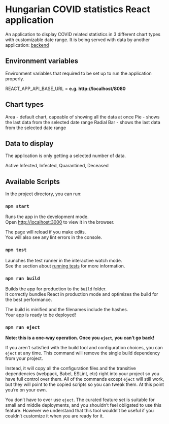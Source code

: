 # Hungarian COVID statistics React application

An application to display COVID related statistics in 3 different chart types with customizable date range.
It is being served with data by another application: [backend](../backend/README.md)

## Environment variables

Environment variables that required to be set up to run the application properly.

REACT_APP_API_BASE_URL = **e.g. http://localhost/8080**

## Chart types

Area - default chart, capeable of showing all the data at once
Pie - shows the last data from the selected date range
Radial Bar - shows the last data from the selected date range

## Data to display

The application is only getting a selected number of data.

Active Infected,
Infected,
Quarantined,
Deceased

## Available Scripts

In the project directory, you can run:

### `npm start`

Runs the app in the development mode.\
Open [http://localhost:3000](http://localhost:3000) to view it in the browser.

The page will reload if you make edits.\
You will also see any lint errors in the console.

### `npm test`

Launches the test runner in the interactive watch mode.\
See the section about [running tests](https://facebook.github.io/create-react-app/docs/running-tests) for more information.

### `npm run build`

Builds the app for production to the `build` folder.\
It correctly bundles React in production mode and optimizes the build for the best performance.

The build is minified and the filenames include the hashes.\
Your app is ready to be deployed!

### `npm run eject`

**Note: this is a one-way operation. Once you `eject`, you can’t go back!**

If you aren’t satisfied with the build tool and configuration choices, you can `eject` at any time. This command will remove the single build dependency from your project.

Instead, it will copy all the configuration files and the transitive dependencies (webpack, Babel, ESLint, etc) right into your project so you have full control over them. All of the commands except `eject` will still work, but they will point to the copied scripts so you can tweak them. At this point you’re on your own.

You don’t have to ever use `eject`. The curated feature set is suitable for small and middle deployments, and you shouldn’t feel obligated to use this feature. However we understand that this tool wouldn’t be useful if you couldn’t customize it when you are ready for it.
